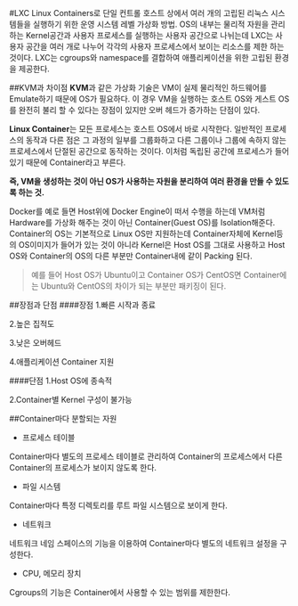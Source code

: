 ﻿#LXC
Linux Containers로 단일 컨트롤 호스트 상에서 여러 개의 고립된 리눅스 시스템들을 실행하기 위한 운영 시스템 레벨 가상화 방법.
OS의 내부는 물리적 자원을 관리하는 Kernel공간과 사용자 프로세스를 실행하는 사용자 공간으로 나뉘는데 LXC는 사용자 공간을 여러 개로 나누어 각각의 사용자 프로세스에서 보이는 리소스를 제한 하는 것이다.
LXC는 cgroups와 namespace를 결합하여 애플리케이션을 위한 고립된 환경을 제공한다.

##KVM과 차이점
**KVM**과 같은 가상화 기술은 VM이 실제 물리적인 하드웨어를 Emulate하기 때문에 OS가 필요하다.
이 경우 VM을 실행하는 호스트 OS와 게스트 OS를 완전히 불리 할 수 있다는 장점이 있지만 오버 헤드가 증가하는 단점이 있다.

**Linux Container**는 모든 프로세스는 호스트 OS에서 바로 시작한다. 일반적인 프로세스의 동작과 다른 점은 그 과정의 일부를 그룹화하고 다른 그룹이나 그룹에 속하지 않는 프로세스에서 단절된 공간으로 동작하는 것이다. 이처럼 독립된 공간에 프로세스가 들어 있기 때문에 Container라고 부른다.

**즉, VM을 생성하는 것이 아닌 OS가 사용하는 자원을 분리하여 여러 환경을 만들 수 있도록 하는 것.**

Docker를 예로 들면 Host위에 Docker Engine이 떠서 수행을 하는데 VM처럼 Hardware를 가상화 해주는 것이 아닌 Container(Guest OS)를 Isolation해준다. Container의 OS는 기본적으로 Linux OS만 지원하는데 Container자체에 Kernel등의 OS이미지가 들어가 있는 것이 아니라 Kernel은 Host OS를 그대로 사용하고 Host OS와 Container의 OS의 다른 부분만 Container내에 같이 Packing 된다.
>예를 들어 Host OS가 Ubuntu이고 Container OS가 CentOS면 Container에는 Ubuntu와 CentOS의 차이가 되는 부분만 패키징이 된다.

##장점과 단점
####장점
1.빠른 시작과 종료

2.높은 집적도

3.낮은 오버헤드

4.애플리케이션 Container 지원

####단점
1.Host OS에 종속적

2.Container별 Kernel 구성이 불가능


##Container마다 분할되는 자원

- 프로세스 테이블

Container마다 별도의 프로세스 테이블로 관리하여 Container의 프로세스에서 다른 Container의 프로세스가 보이지 않도록 한다.

- 파일 시스템

Container마다 특정 디렉토리를 루트 파일 시스템으로 보이게 한다.

- 네트워크

네트워크 네임 스페이스의 기능을 이용하여 Container마다 별도의 네트워크 설정을 구성한다.

- CPU, 메모리 장치

Cgroups의 기능은 Container에서 사용할 수 있는 범위를 제한한다.
